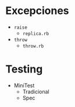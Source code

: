 # Excepciones

* `raise`
  * `replica.rb`
* `throw`
  * `throw.rb`

# Testing

* MiniTest
  * Tradicional
  * Spec
